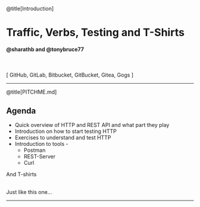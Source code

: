 @title[Introduction]

# Traffic, Verbs, Testing and T-Shirts

#### @sharathb and @tonybruce77
<br>
<br>
<span class="byline">[ GitHub, GitLab, Bitbucket, GitBucket, Gitea, Gogs ]</span>

---

@title[PITCHME.md]

## Agenda
* Quick overview of HTTP and REST API and what part they play
* Introduction on how to start testing HTTP
* Exercises to understand and test HTTP
* Introduction to tools - 
    * Postman
    * REST-Server
    * Curl

And T-shirts

<br>
<span class="aside">Just like this one...</span>

---